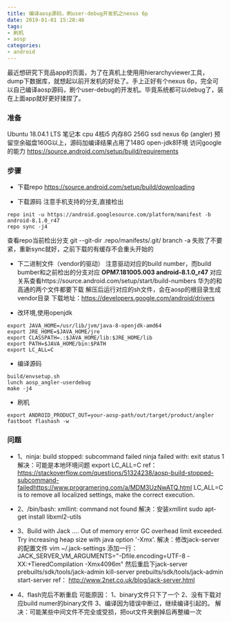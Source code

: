```yaml
---
title: 编译aosp源码，刷user-debug开发机之nexus 6p
date: 2019-01-01 15:28:46
tags: 
- 刷机
- aosp
categories:
- android
---
```


最近想研究下竞品app的页面，为了在真机上使用用hierarchyviewer工具，dump下数据库，就想起以前开发机的好处了。手上正好有个nexus 6p，完全可以自己编译aosp源码，刷个user-debug的开发机。毕竟系统都可以debug了，装在上面app就好更好揉捏了。
<!-- more -->
### 准备
Ubuntu 18.04.1 LTS 
笔记本 cpu 4核i5 内存8G 256G ssd 
nexus 6p (angler)
预留空余磁盘160G以上，源码加编译结果占用了148G 
open-jdk8环境 
访问google的能力
https://source.android.com/setup/build/requirements

### 步骤
- 下载repo
https://source.android.com/setup/build/downloading

- 下载源码
注意手机支持的分支,直接检出
```
repo init -u https://android.googlesource.com/platform/manifest -b android-8.1.0_r47
repo sync -j4
```
查看repo当前检出分支 git --git-dir .repo/manifests/.git/ branch -a
失败了不要紧，重新sync就好，之前下载的有缓存不会重头开始的

- 下二进制文件（vendor的驱动）
注意驱动对应的build number，而build bumber和之前检出的分支对应 **OPM7.181005.003	android-8.1.0_r47**
对应关系查看https://source.android.com/setup/start/build-numbers
华为的和高通的两个文件都要下载 解压后运行对应的sh文件，会在aosp的根目录生成vendor目录
下载地址：https://developers.google.com/android/drivers

- 改环境,使用openjdk
```
export JAVA_HOME=/usr/lib/jvm/java-8-openjdk-amd64 
export JRE_HOME=$JAVA_HOME/jre 
export CLASSPATH=.:$JAVA_HOME/lib:$JRE_HOME/lib 
export PATH=$JAVA_HOME/bin:$PATH 
export LC_ALL=C
```
- 编译源码
```
build/envsetup.sh 
lunch aosp_angler-userdebug 
make -j4
```

-  刷机 
```
export ANDROID_PRODUCT_OUT=your-aosp-path/out/target/product/angler 
fastboot flashash -w
```


### 问题
- 1、ninja: build stopped: subcommand failed ninja failed with: exit status 1 
解决：可能是本地环境问题 export LC_ALL=C 
ref： https://stackoverflow.com/questions/51324238/aosp-build-stopped-subcommand-failedhttps://www.programering.com/a/MDM3UzNwATQ.html LC_ALL=C is to remove all localized settings, make the correct execution.

-  2、/bin/bash: xmllint: command not found 
解决：安装xmllint sudo apt-get install libxml2-utils

-  3、Build with Jack .... Out of memory error GC overhead limit exceeded. Try increasing heap size with java option '-Xmx'. 
解决：修改jack-server的配置文件 vim ~/.jack-settings 添加一行： JACK_SERVER_VM_ARGUMENTS="-Dfile.encoding=UTF-8 -XX:+TieredCompilation -Xmx4096m" 然后重启下jack-server prebuilts/sdk/tools/jack-admin kill-server prebuilts/sdk/tools/jack-admin start-server
ref： http://www.2net.co.uk/blog/jack-server.html

- 4、flash完后不断重启 
可能原因： 1、binary文件只下了一个 2、没有下载对应build numer的binary文件 3、编译因为错误中断过，继续编译引起的。
解决：可能某些中间文件不完全或受损，把out文件夹删掉后再整编一次
